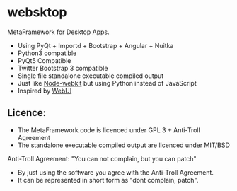 websktop
========

MetaFramework for Desktop Apps.

- Using PyQt + Importd + Bootstrap + Angular + Nuitka
- Python3 compatible
- PyQt5 Compatible
- Twitter Bootstrap 3 compatible
- Single file standalone executable compiled output
- Just like [Node-webkit](https://github.com/rogerwang/node-webkit "Node-webkit") but using Python instead of JavaScript
- Inspired by [WebUI](https://github.com/Widdershin/WebUI/ "WebUI")


Licence:
--------

- The MetaFramework code is licenced under GPL 3 + Anti-Troll Agreement
- The standalone executable compiled output are licenced under MIT/BSD

Anti-Troll Agreement: "You can not complain, but you can patch"

- By just using the software you agree with the Anti-Troll Agreement.
- It can be represented in short form as "dont complain, patch".
